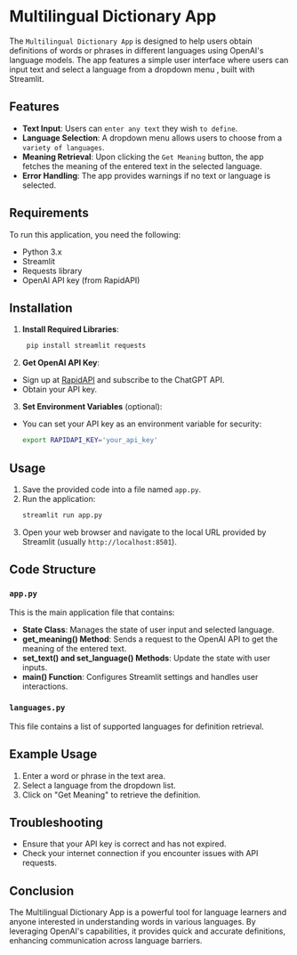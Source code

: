 # Multilingual Dictionary App
The `Multilingual Dictionary App` is designed to help users obtain definitions of words or phrases in different languages using OpenAI's language models. The app features a simple user interface where users can input text and select a language from a dropdown menu , built with Streamlit.

## Features

- **Text Input**: Users can `enter any text` they wish `to define`.
- **Language Selection**: A dropdown menu allows users to choose from a `variety of languages`.
- **Meaning Retrieval**: Upon clicking the `Get Meaning` button, the app fetches the meaning of the entered text in the selected language.
- **Error Handling**: The app provides warnings if no text or language is selected.

## Requirements

To run this application, you need the following:

- Python 3.x
- Streamlit
- Requests library
- OpenAI API key (from RapidAPI)

## Installation

1. **Install Required Libraries**:
   ```bash
    pip install streamlit requests
   ```

2. **Get OpenAI API Key**:
- Sign up at [RapidAPI](https://rapidapi.com/) and subscribe to the ChatGPT API.
- Obtain your API key.

3. **Set Environment Variables** (optional):
- You can set your API key as an environment variable for security:
  ```bash
  export RAPIDAPI_KEY='your_api_key'
  ```

## Usage

1. Save the provided code into a file named `app.py`.
2. Run the application:
   ```bash
   streamlit run app.py
   ```
3. Open your web browser and navigate to the local URL provided by Streamlit (usually `http://localhost:8501`).

## Code Structure

### `app.py`

This is the main application file that contains:

- **State Class**: Manages the state of user input and selected language.
- **get_meaning() Method**: Sends a request to the OpenAI API to get the meaning of the entered text.
- **set_text() and set_language() Methods**: Update the state with user inputs.
- **main() Function**: Configures Streamlit settings and handles user interactions.

### `languages.py`

This file contains a list of supported languages for definition retrieval.


## Example Usage

1. Enter a word or phrase in the text area.
2. Select a language from the dropdown list.
3. Click on "Get Meaning" to retrieve the definition.

## Troubleshooting

- Ensure that your API key is correct and has not expired.
- Check your internet connection if you encounter issues with API requests.

## Conclusion

The Multilingual Dictionary App is a powerful tool for language learners and anyone interested in understanding words in various languages. By leveraging OpenAI's capabilities, it provides quick and accurate definitions, enhancing communication across language barriers.

   

